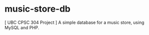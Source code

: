 music-store-db
==============

[ UBC CPSC 304 Project ] A simple database for a music store, using MySQL and PHP.